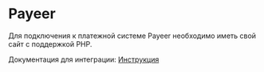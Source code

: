 # Payeer

Для подключения к платежной системе Payeer необходимо иметь свой сайт с поддержкой PHP.

Документация для интеграции: [Инструкция](https://www.payeer.com/upload/pdf/PayeerMerchantru.pdf)

  
